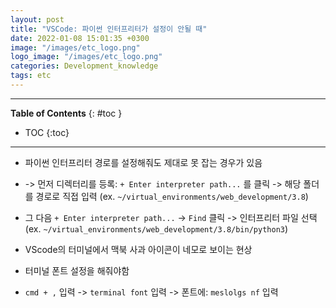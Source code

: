 ```yaml
---
layout: post
title: "VSCode: 파이썬 인터프리터가 설정이 안될 때"
date: 2022-01-08 15:01:35 +0300
image: "/images/etc_logo.png"
logo_image: "/images/etc_logo.png"
categories: Development_knowledge
tags: etc
---
```


---

**Table of Contents**
{: #toc }

- TOC
  {:toc}

---

- 파이썬 인터프리터 경로를 설정해줘도 제대로 못 잡는 경우가 있음
- -> 먼저 디렉터리를 등록: `+ Enter interpreter path...` 를 클릭 -> 해당 폴더를 경로로 직접 입력 (ex. `~/virtual_environments/web_development/3.8`)
- 그 다음 `+ Enter interpreter path...` -> `Find` 클릭 -> 인터프리터 파일 선택 (ex. `~/virtual_environments/web_development/3.8/bin/python3`)

- VScode의 터미널에서 맥북 사과 아이콘이 네모로 보이는 현상
- 터미널 폰트 설정을 해줘야함
- `cmd + ,` 입력 -> `terminal font` 입력 -> 폰트에: `meslolgs nf` 입력
